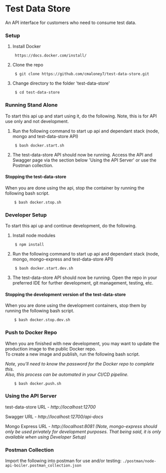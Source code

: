 # Test Data Store
An API interface for customers who need to consume test data.

### Setup
1. Install Docker

        https://docs.docker.com/install/
        
2. Clone the repo

        $ git clone https://github.com/cmaloney7/test-data-store.git

3. Change directory to the folder 'test-data-store'

        $ cd test-data-store
        
### Running Stand Alone
To start this api up and start using it, do the following. Note, this is for API use only and not development.

1. Run the following command to start up api and dependant stack (node, mongo and test-data-store API)

        $ bash docker.start.sh
        
2. The test-data-store API should now be running.  Access the API and Swagger page via the section below 'Using the API 
Server' or use the Postman collection.

#### Stopping the test-data-store
When you are done using the api, stop the container by running the following bash script.

        $ bash docker.stop.sh

### Developer Setup
To start this api up and continue development, do the following.
        
1. Install node modules
        
        $ npm install

2. Run the following command to start up api and dependant stack (node, mongo, mongo-express and test-data-store API)

        $ bash docker.start.dev.sh
        
2. The test-data-store API should now be running.  Open the repo in your preferred IDE for further development, git management, testing, etc.

#### Stopping the development version of the test-data-store
When you are done using the development containers, stop them by running the following bash script.

        $ bash docker.stop.dev.sh

### Push to Docker Repo
When you are finished with new development, you may want to update the production image to the public Docker repo.  
To create a new image and publish, run the following bash script.  

_Note, you'll need to know the password for the Docker repo to complete this.  
Also, this process can be automated in your CI/CD pipeline._

        $ bash docker.push.sh
     
### Using the API Server
test-data-store URL - _http://localhost:12700_

Swagger URL - _http://localhost:12700/api-docs_

Mongo Express URL - _http://localhost:8081_ _(Note, mongo-express should only be used privately for development purposes.  That being said, it is only available when using Developer Setup)_

### Postman Collection
Import the following into postman for use and/or testing: `./postman/node-api-boiler.postman_collection.json`
